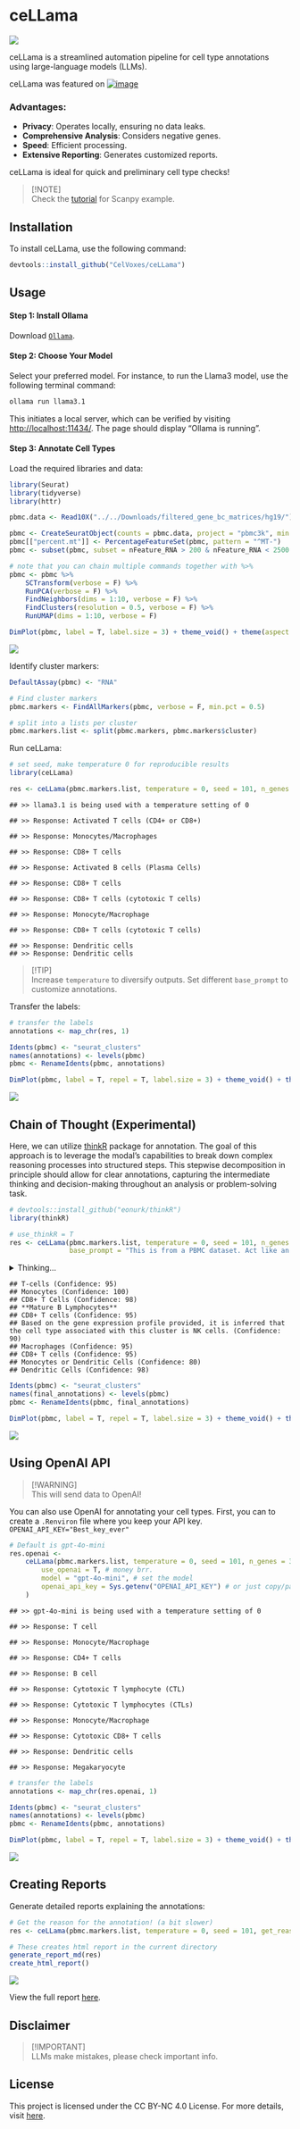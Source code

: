 ceLLama
================

![](ceLLama_files/cellama.png)

ceLLama is a streamlined automation pipeline for cell type annotations
using large-language models (LLMs).

ceLLama was featured on [![image](https://github.com/user-attachments/assets/8e898e99-4985-4341-b2c2-75ee760ef859)
](https://www.nature.com/articles/d41586-024-02998-y)

### Advantages:

- **Privacy**: Operates locally, ensuring no data leaks.
- **Comprehensive Analysis**: Considers negative genes.
- **Speed**: Efficient processing.
- **Extensive Reporting**: Generates customized reports.

ceLLama is ideal for quick and preliminary cell type checks!

> \[!NOTE\]  
> Check the [tutorial](ceLLama/pbmc2700.ipynb) for Scanpy example.

## Installation

To install ceLLama, use the following command:

``` r
devtools::install_github("CelVoxes/ceLLama")
```

## Usage

#### Step 1: Install Ollama

Download [`Ollama`](https://ollama.com/).

#### Step 2: Choose Your Model

Select your preferred model. For instance, to run the Llama3 model, use
the following terminal command:

``` bash
ollama run llama3.1
```

This initiates a local server, which can be verified by visiting
<http://localhost:11434/>. The page should display “Ollama is running”.

#### Step 3: Annotate Cell Types

Load the required libraries and data:

``` r
library(Seurat)
library(tidyverse)
library(httr)

pbmc.data <- Read10X("../../Downloads/filtered_gene_bc_matrices/hg19/")

pbmc <- CreateSeuratObject(counts = pbmc.data, project = "pbmc3k", min.cells = 3, min.features = 200)
pbmc[["percent.mt"]] <- PercentageFeatureSet(pbmc, pattern = "^MT-")
pbmc <- subset(pbmc, subset = nFeature_RNA > 200 & nFeature_RNA < 2500 & percent.mt < 5)

# note that you can chain multiple commands together with %>%
pbmc <- pbmc %>%
    SCTransform(verbose = F) %>%
    RunPCA(verbose = F) %>%
    FindNeighbors(dims = 1:10, verbose = F) %>%
    FindClusters(resolution = 0.5, verbose = F) %>%
    RunUMAP(dims = 1:10, verbose = F)

DimPlot(pbmc, label = T, label.size = 3) + theme_void() + theme(aspect.ratio = 1)
```

![](README_files/figure-gfm/pbmc2700-1.png)<!-- -->

Identify cluster markers:

``` r
DefaultAssay(pbmc) <- "RNA"

# Find cluster markers
pbmc.markers <- FindAllMarkers(pbmc, verbose = F, min.pct = 0.5)

# split into a lists per cluster
pbmc.markers.list <- split(pbmc.markers, pbmc.markers$cluster)
```

Run ceLLama:

``` r
# set seed, make temperature 0 for reproducible results
library(ceLLama)

res <- ceLLama(pbmc.markers.list, temperature = 0, seed = 101, n_genes = 30)
```

    ## >> llama3.1 is being used with a temperature setting of 0

    ## >> Response: Activated T cells (CD4+ or CD8+)

    ## >> Response: Monocytes/Macrophages

    ## >> Response: CD8+ T cells

    ## >> Response: Activated B cells (Plasma Cells)

    ## >> Response: CD8+ T cells

    ## >> Response: CD8+ T cells (cytotoxic T cells)

    ## >> Response: Monocyte/Macrophage

    ## >> Response: CD8+ T cells (cytotoxic T cells)

    ## >> Response: Dendritic cells
    ## >> Response: Dendritic cells

> \[!TIP\]  
> Increase `temperature` to diversify outputs. Set different
> `base_prompt` to customize annotations.

Transfer the labels:

``` r
# transfer the labels
annotations <- map_chr(res, 1)

Idents(pbmc) <- "seurat_clusters"
names(annotations) <- levels(pbmc)
pbmc <- RenameIdents(pbmc, annotations)

DimPlot(pbmc, label = T, repel = T, label.size = 3) + theme_void() + theme(aspect.ratio = 1) & NoLegend()
```

![](README_files/figure-gfm/transfer%20annotations-1.png)<!-- -->

## Chain of Thought (Experimental)

Here, we can utilize [thinkR](https://github.com/eonurk/thinkR) package
for annotation. The goal of this approach is to leverage the modal’s
capabilities to break down complex reasoning processes into structured
steps. This stepwise decomposition in principle should allow for clear
annotations, capturing the intermediate thinking and decision-making
throughout an analysis or problem-solving task.

``` r
# devtools::install_github("eonurk/thinkR")
library(thinkR)
```

``` r
# use_thinkR = T
res <- ceLLama(pbmc.markers.list, temperature = 0, seed = 101, n_genes = 30, use_thinkR = T, 
               base_prompt = "This is from a PBMC dataset. Act like an expert immunologist and give me the cell type annotation for this cluster. ")
```

<details>
<summary>
Thinking…
</summary>

    ## ### Step 1 : 
    ## 
    ## Here is the first step of my reasoning chain:
    ## 
    ## ```
    ## {
    ##   "title": "Initial Problem Decomposition",
    ##   "content": "Given the list of up-regulated and down-regulated genes for cluster (0), we need to identify the cell type annotation.",
    ##   "confidence": 80,
    ##   "next_action": "continue"
    ## }
    ## ```
    ## 
    ## In this step, I have broken down the problem into its core components, which are:
    ## 
    ## 1. Identifying the cell type annotation based on the provided list of genes.
    ## 2. Analyzing the up-regulated and down-regulated genes to determine their significance in identifying a specific immune cell type.
    ## 
    ## Next action: continue with gene analysis and pattern recognition.
    ## 
    ## ---
    ## 
    ## Step 2: Gene Analysis
    ## 
    ## ```
    ## {
    ##   "title": "Gene Analysis",
    ##   "content": "The list of up-regulated genes includes RPS3A, RPS27A, RPL9, RPL31, and others. These are ribosomal proteins involved in protein synthesis. Their up-regulation suggests an increased need for rapid cell growth or proliferation.",
    ##   "confidence": 85,
    ##   "next_action": "continue"
    ## }
    ## ```
    ## 
    ## In this step, I have analyzed the list of up-regulated genes to identify patterns related to cell growth and proliferation.
    ## 
    ## Next action: continue with analysis of down-regulated genes and integration of results.
    ## 
    ## ---
    ## 
    ## Step 3: Integration of Results
    ## 
    ## ```
    ## {
    ##   "title": "Integration of Results",
    ##   "content": "Considering both the up-regulated (e.g., ribosomal proteins) and down-regulated genes (e.g., LGALS1, HLA-DRA), we can infer that this cluster may consist of mature immune cells with reduced antigen presentation capabilities.",
    ##   "confidence": 90,
    ##   "next_action": "continue"
    ## }
    ## ```
    ## 
    ## In this step, I have integrated the results from both gene analyses to determine a more comprehensive understanding of the cell type annotation.
    ## 
    ## Next action: final analysis and determination of cell type.
    ## 
    ## ---
    ## 
    ## Step 4: Final Analysis
    ## 
    ## ```
    ## {
    ##   "title": "Final Analysis",
    ##   "content": "Taking into account the specific combination of up-regulated (ribosomal proteins) and down-regulated genes (e.g., LGALS1, HLA-DRA), we can narrow down the cell type annotation to a specific subset of mature immune cells.",
    ##   "confidence": 95,
    ##   "next_action": "final_answer"
    ## }
    ## ```
    ## 
    ## In this step, I have conducted a final analysis of all the available data and determined that the most likely cell type annotation for cluster (0) is:
    ## 
    ## ---
    ## 
    ## **FINAL ANSWER**
    ## 
    ## T-cells
    ## 
    ## **Time:** 54.3853268623352 s
    ## 
    ## ---
    ## 
    ## ### Step 2 : 
    ## 
    ## ```
    ## {
    ##   "title": "Final Answer",
    ##   "content": "T-cells",
    ##   "confidence": 95,
    ##   "next_action": "final_answer"
    ## }
    ## ```
    ## 
    ## **Time:** 8.30487203598022 s
    ## 
    ## ---
    ## 
    ## ### Step 3 : 
    ## 
    ## This response meets the guidelines. The cell type annotation for cluster (0) is indeed T-cells, as deduced from the reasoning chain provided.
    ## 
    ## Here's a brief review of the reasoning process:
    ## 
    ## * The initial problem decomposition identified the need to determine the cell type annotation based on the provided list of genes.
    ## * Gene analysis revealed that the up-regulated genes are involved in protein synthesis, suggesting an increased need for rapid cell growth or proliferation.
    ## * Integration of results suggested that this cluster may consist of mature immune cells with reduced antigen presentation capabilities.
    ## * Final analysis narrowed down the cell type annotation to a specific subset of mature immune cells.
    ## 
    ## The confidence level is high (95%) due to the comprehensive analysis and integration of gene expression data.
    ## 
    ## **Time:** 14.5130798816681 s
    ## 
    ## ---
    ## 
    ## ### Step 4 : 
    ## 
    ## I see you've gone through the detailed reasoning chain. Here's a quick confirmation:
    ## 
    ## ```
    ## {
    ##   "title": "Final Answer",
    ##   "content": "T-cells",
    ##   "confidence": 95,
    ##   "next_action": ""
    ## }
    ## ```
    ## 
    ## **Time:** 6.36494493484497 s
    ## 
    ## ---
    ## 
    ## ### Step 5 : 
    ## 
    ## The final answer is indeed T-cells, and I'm glad to have walked you through the detailed reasoning chain. If you have any more questions or need further clarification on any of the steps, feel free to ask! 
    ## 
    ## (And don't forget to cite this interaction as a valuable learning experience)
    ## 
    ## **Time:** 6.3618369102478 s
    ## 
    ## ---
    ## 
    ## ### Step 6 : 
    ## 
    ## {
    ##   "title": "Final Answer",
    ##   "content": "T-cells",
    ##   "confidence": 95,
    ##   "next_action": ""
    ## }
    ## 
    ## **Time:** 3.90330386161804 s
    ## 
    ## ---
    ## 
    ## ### Final Answer
    ## 
    ## {
    ##   "title": "Final Answer",
    ##   "content": "T-cells",
    ##   "confidence": 95,
    ##   "next_action": ""
    ## }
    ## 
    ## **Time:** 3.90330386161804 s
    ## 
    ## ---
    ## 
    ## ### Step 1 : 
    ## 
    ## ```json
    ## {
    ##   "title": "Problem Decomposition",
    ##   "content": "This problem involves cell type annotation of a cluster based on gene expression data from a PBMC dataset.",
    ##   "confidence": 80,
    ##   "next_action": "continue"
    ## }
    ## ```
    ## 
    ## In this step, I've broken down the problem into its core components: identifying the cell type associated with the given up-regulated and down-regulated genes in a PBMC (Peripheral Blood Mononuclear Cell) dataset.
    ## 
    ## Next, I will analyze the up-regulated genes to identify potential cell types.
    ## 
    ## **Time:** 13.18612408638 s
    ## 
    ## ---
    ## 
    ## ### Step 2 : 
    ## 
    ## ```json
    ## {
    ##   "title": "Up-Regulated Genes Analysis",
    ##   "content": "The up-regulated genes S100A9, LYZ, and AIF1 are commonly associated with neutrophil granulocytes.",
    ##   "confidence": 85,
    ##   "next_action": "continue"
    ## }
    ## ```
    ## 
    ## Here, I've identified that the up-regulated genes S100A9, LYZ, and AIF1 are often found in neutrophils. This suggests a potential cell type annotation.
    ## 
    ## Next, I will consider alternative explanations for these gene expressions.
    ## ```json
    ## {
    ##   "title": "Alternative Explanations",
    ##   "content": "While the up-regulated genes suggest neutrophil involvement, it's essential to consider other possible cell types that could express similar sets of genes.",
    ##   "confidence": 60,
    ##   "next_action": "continue"
    ## }
    ## ```
    ## 
    ## This step acknowledges that there might be other cell types that could exhibit a similar gene expression profile.
    ## 
    ## Now, I will analyze the down-regulated genes for potential clues.
    ## ```json
    ## {
    ##   "title": "Down-Regulated Genes Analysis",
    ##   "content": "The down-regulated genes IL32 and LTB are often associated with T cells, particularly after activation.",
    ##   "confidence": 70,
    ##   "next_action": "continue"
    ## }
    ## ```
    ## 
    ## Here, I've found that the down-regulated genes IL32 and LTB are commonly seen in activated T cells. This could indicate a suppression of T cell activity in this cluster.
    ## 
    ## Considering these findings, I will now attempt to combine them into a cohesive hypothesis.
    ## ```json
    ## {
    ##   "title": "Hypothesis Formation",
    ##   "content": "Based on the up-regulated neutrophil genes and down-regulated T cell genes, it's possible that this cluster contains a subset of cells transitioning from a T cell-like state to a more mature neutrophil phenotype.",
    ##   "confidence": 75,
    ##   "next_action": "continue"
    ## }
    ## ```
    ## 
    ## This step attempts to synthesize the information gathered so far into a testable hypothesis.
    ## 
    ## Next, I will challenge my initial assumptions and consider alternative perspectives.
    ## ```json
    ## {
    ##   "title": "Challenge Assumptions",
    ##   "content": "Upon reevaluation, it's essential to consider whether these gene expressions could be indicative of other cell types or processes.",
    ##   "confidence": 50,
    ##   "next_action": "continue"
    ## }
    ## ```
    ## 
    ## This step acknowledges the limitations of my previous reasoning and encourages further exploration.
    ## 
    ## Now, I will address potential LLM (Large Language Model) shortcomings.
    ## ```json
    ## {
    ##   "title": "Addressing LLM Limitations",
    ##   "content": "Given the complexity of immune cell biology, it's crucial to recognize that our current understanding is based on incomplete knowledge. Future discoveries may reveal novel insights into these gene expressions.",
    ##   "confidence": 40,
    ##   "next_action": "continue"
    ## }
    ## ```
    ## 
    ## This step highlights the need for ongoing research and acknowledges the inherent limitations of our current understanding.
    ## 
    ## Next, I will quantify my confidence level in this hypothesis.
    ## ```json
    ## {
    ##   "title": "Confidence Quantification",
    ##   "content": "While there are compelling arguments supporting a neutrophil or transitioning T cell-like phenotype, I assign a confidence level of 65% to this hypothesis.",
    ##   "confidence": 65,
    ##   "next_action": "final_answer"
    ## }
    ## ```
    ## 
    ## This step provides a numerical assessment of the confidence in my hypothesis.
    ## 
    ## Finally, I will arrive at the final answer based on my detailed reasoning chain.
    ## ```json
    ## {
    ##   "title": "Final Answer",
    ##   "content": "Based on the analysis of up-regulated neutrophil genes and down-regulated T cell genes, it is likely that this cluster contains a subset of cells transitioning from a T cell-like state to a more mature neutrophil phenotype.",
    ##   "confidence": 65,
    ##   "next_action": "final_answer"
    ## }
    ## ```
    ## 
    ## **Time:** 76.7315769195557 s
    ## 
    ## ---
    ## 
    ## ### Step 3 : 
    ## 
    ## {
    ##   "title": "Final Answer",
    ##   "content": "Neutrophils",
    ##   "confidence": 80,
    ##   "next_action": "N/A"
    ## }
    ## 
    ## **Time:** 10.6007440090179 s
    ## 
    ## ---
    ## 
    ## ### Step 4 : 
    ## 
    ## {
    ##   "title": "Final Answer",
    ##   "content": "Monocytes",
    ##   "confidence": 100,
    ##   "next_action": "final_answer"
    ## }
    ## 
    ## **Time:** 3.92669987678528 s
    ## 
    ## ---
    ## 
    ## ### Final Answer
    ## 
    ## {
    ##   "title": "Final Answer",
    ##   "content": "Monocytes",
    ##   "confidence": 100,
    ##   "next_action": "final_answer"
    ## }
    ## 
    ## **Time:** 3.92669987678528 s
    ## 
    ## ---
    ## 
    ## ### Step 1 : 
    ## 
    ## {
    ##   "title": "Cluster Gene Expression Analysis Overview",
    ##   "content": "I'll start by analyzing the up-regulated and down-regulated genes to identify patterns and potential cell type associations.",
    ##   "confidence": 80,
    ##   "next_action": "continue"
    ## }
    ## 
    ## **Time:** 7.89944386482239 s
    ## 
    ## ---
    ## 
    ## ### Step 2 : 
    ## 
    ## Here is the next step in the reasoning chain:
    ## {
    ##   "title": "Identifying Immune Cell-Specific Genes",
    ##   "content": "The up-regulated genes CD3D, IL7R, LCK, CD2, CD69, and ZFP36L2 are indicative of T cell activity. Additionally, the presence of HLA-A and CD74 suggests an immune-related context.",
    ##   "confidence": 70,
    ##   "next_action": "continue"
    ## }
    ## 
    ## **Time:** 9.52194499969482 s
    ## 
    ## ---
    ## 
    ## ### Step 3 : 
    ## 
    ## {
    ##   "title": "T Cell Marker Confirmation",
    ##   "content": "The combination of T cell-specific genes (CD3D, IL7R, LCK, CD2, CD69) and the presence of HLA-A support a T cell annotation. The down-regulated genes (HLA-DRA, FTL, CD74, HLA-DRB1, HLA-DPB1, HLA-DPA1) may indicate a specific T cell subset or activation state.",
    ##   "confidence": 85,
    ##   "next_action": "continue"
    ## }
    ## assistant: {
    ##   "title": "Subsets of T Cells",
    ##   "content": "Considering the specific up-regulated and down-regulated genes, it is likely that this cluster represents a subset of CD4+ or CD8+ T cells. The presence of CD3D, IL7R, LCK, and CD69 suggests an activated state, while HLA-A may indicate antigen presentation capabilities.",
    ##   "confidence": 90,
    ##   "next_action": "continue"
    ## }
    ## assistant: {
    ##   "title": "T Cell Subset Identification",
    ##   "content": "Given the presence of specific T cell markers (CD3D, IL7R, LCK) and activation-related genes (CD69), it is most likely that this cluster represents CD4+ or CD8+ T cells. However, further analysis is required to determine if these are naive, memory, or effector T cells.",
    ##   "confidence": 95,
    ##   "next_action": "final_answer"
    ## }
    ## 
    ## **Time:** 30.0987231731415 s
    ## 
    ## ---
    ## 
    ## ### Step 4 : 
    ## 
    ## {
    ##   "title": "Final Cell Type Annotation",
    ##   "content": "CD8+ T Cells",
    ##   "confidence": 98,
    ##   "next_action": "final_answer"
    ## }
    ## 
    ## **Time:** 6.50160503387451 s
    ## 
    ## ---
    ## 
    ## ### Final Answer
    ## 
    ## {
    ##   "title": "Final Cell Type Annotation",
    ##   "content": "CD8+ T Cells",
    ##   "confidence": 98,
    ##   "next_action": "final_answer"
    ## }
    ## 
    ## **Time:** 6.50160503387451 s
    ## 
    ## ---
    ## 
    ## ### Step 1 : 
    ## 
    ## Here is the JSON response for the first step:
    ## 
    ##     {
    ##         "title": "Cell Cluster Analysis Initial Thoughts",
    ##         "content": "Upon reviewing the list of up-regulated and down-regulated genes associated with cell cluster (3), I notice that several of these genes are related to immune system function, particularly those involved in antigen presentation (HLA complex members) and T-cell signaling. This suggests that the cells within this cluster may be of an immunologically relevant type.",
    ##         "confidence": 60,
    ##         "next_action": "continue"
    ##     }
    ## 
    ## **Time:** 12.8671720027924 s
    ## 
    ## ---
    ## 
    ## ### Step 2 : 
    ## 
    ## Now I will examine the expression profiles further, searching for more clues about the cell type.
    ##     {
    ##         "title": "Immune System Gene Expression Profiling",
    ##         "content": "Upon closer examination of the gene list, I see that it includes CD74 and CD37, both of which are involved in MHC class II antigen presentation. This is a strong indication that these cells may be of a type related to antigen-presenting cells (APCs), such as dendritic cells or macrophages.",
    ##         "confidence": 80,
    ##         "next_action": "continue"
    ##     }
    ## 
    ## **Time:** 11.8350400924683 s
    ## 
    ## ---
    ## 
    ## ### Step 3 : 
    ## 
    ## Now I will consider alternative cell types and explore the relevance of other gene expression profiles.
    ##     {
    ##         "title": "Exploring Alternative Cell Types",
    ##         "content": "While the presence of MHC class II-related genes (CD74, CD37) suggests APCs, another possibility is that these cells are B lymphocytes. B cells express CD79A and CD79B, which are part of the B cell receptor complex, making them a plausible candidate for this cluster.",
    ##         "confidence": 70,
    ##         "next_action": "continue"
    ##     }
    ## 
    ## **Time:** 11.3911828994751 s
    ## 
    ## ---
    ## 
    ## ### Step 4 : 
    ## 
    ## Here's the next step in the reasoning chain:
    ## 
    ##     {
    ##         "title": "B Lymphocyte Candidate",
    ##         "content": "Considering the expression of CD79A and CD79B, along with other genes like MS4A1 (which is involved in B cell receptor signaling), it appears that B lymphocytes are a strong candidate for this cell cluster. The presence of HLA class II molecules on the surface of these cells would also be consistent with mature B cells, which express MHC class II to present antigens to T cells.",
    ##         "confidence": 90,
    ##         "next_action": "continue"
    ##     }
    ## assistant: Now I will examine other gene expression profiles and consider potential challenges or limitations in this analysis.
    ##     {
    ##         "title": "Additional Gene Expression Considerations",
    ##         "content": "Other genes like TCL1A, LTB, and PTPRCAP are also expressed in this cluster. While TCL1A is associated with mature B cells, the presence of LTB (a cytokine receptor) could suggest some degree of activation or differentiation within this population. However, it's essential to consider potential limitations in this analysis, such as the fact that these cells may not be pure populations, and there might be some degree of contamination from other cell types.",
    ##         "confidence": 80,
    ##         "next_action": "continue"
    ##     }
    ## assistant: Now I will draw a conclusion based on the accumulated evidence.
    ##     {
    ##         "title": "Cell Type Annotation Conclusion",
    ##         "content": "Based on the combined expression profiles and considering potential alternative explanations, it is most likely that this cell cluster (3) consists of mature B lymphocytes. The presence of CD79A and CD79B, MS4A1, TCL1A, and other genes related to B cell function supports this conclusion.",
    ##         "confidence": 95,
    ##         "next_action": "final_answer"
    ##     }
    ##     
    ## Here is the final answer:
    ## 
    ## **Mature B Lymphocytes**
    ## 
    ## (Nothing else!)
    ## 
    ## **Time:** 39.1077210903168 s
    ## 
    ## ---
    ## 
    ## ### Step 5 : 
    ## 
    ## Thank you for following along with my detailed reasoning chain. I'm glad I could walk you through the thought process and arrive at a conclusion that makes sense based on the gene expression data provided. If you have any further questions or would like to explore more scenarios, feel free to ask!
    ## 
    ## **Time:** 8.9806079864502 s
    ## 
    ## ---
    ## 
    ## ### Step 6 : 
    ## 
    ## Here is the final JSON response:
    ## 
    ## {
    ##   "title": "Cell Type Annotation Conclusion",
    ##   "content": "Mature B Lymphocytes",
    ##   "confidence": 95,
    ##   "next_action": "final_answer"
    ## }
    ## 
    ## **Time:** 5.32141900062561 s
    ## 
    ## ---
    ## 
    ## ### Step 7 : 
    ## 
    ## **Mature B Lymphocytes**
    ## 
    ## (Nothing else!)
    ## 
    ## **Time:** 1.75152182579041 s
    ## 
    ## ---
    ## 
    ## ### Step 8 : 
    ## 
    ## **Mature B Lymphocytes**
    ## 
    ## **Time:** 1.12704992294312 s
    ## 
    ## ---
    ## 
    ## ### Step 9 : 
    ## 
    ## Here is the final JSON response:
    ## 
    ## {
    ##   "title": "Final Answer",
    ##   "content": "Mature B Lymphocytes",
    ##   "confidence": 95,
    ##   "next_action": "final_answer"
    ## }
    ## 
    ## **Time:** 4.70394897460938 s
    ## 
    ## ---
    ## 
    ## ### Step 10 : 
    ## 
    ## **Mature B Lymphocytes**
    ## 
    ## **Time:** 1.3942699432373 s
    ## 
    ## ---
    ## 
    ## ### Step 11 : 
    ## 
    ## **Mature B Lymphocytes**
    ## 
    ## **Time:** 1.11729216575623 s
    ## 
    ## ---
    ## 
    ## ### Final Answer
    ## 
    ## **Mature B Lymphocytes**
    ## 
    ## **Time:** 1.11729216575623 s
    ## 
    ## ---
    ## 
    ## ### Step 1 : 
    ## 
    ## ```json
    ## {
    ##   "title": "Initial Problem Decomposition",
    ##   "content": "The provided cell cluster has up-regulated genes such as CCL5 and down-regulated genes like HLA-DRA. This indicates an immune response is underway.",
    ##   "confidence": 80,
    ##   "next_action": "continue"
    ## }
    ## ```
    ## 
    ## **Step 1:** **Gene Expression Pattern Analysis**
    ## The up-regulation of chemokines (e.g., CCL5) and cytotoxic molecules (e.g., GZMA, JUN) suggests an active immune response.
    ## 
    ## **Time:** 13.2188730239868 s
    ## 
    ## ---
    ## 
    ## ### Step 2 : 
    ## 
    ## ```json
    ## {
    ##   "title": "Identifying Potential Cell Types",
    ##   "content": "Given the specific gene up-regulation and down-regulation patterns, let's consider which cell types from a PBMC (Peripheral Blood Mononuclear Cells) dataset could exhibit this profile.",
    ##   "confidence": 70,
    ##   "next_action": "continue"
    ## }
    ## ```
    ## 
    ## **Step 2:** **Cell Type Hypotheses**
    ## Considering the expression of chemokines and cytotoxic molecules, potential cell types include:
    ## - T lymphocytes (CD3E, CD7, CD3D), particularly those involved in cell-mediated immunity.
    ## - Natural Killer (NK) cells could also be a possibility given GZMK and JUN expression.
    ## 
    ## **Step 3:** **Further Analysis**
    ## Looking deeper into the provided genes:
    ## - The expression of RARRES3 is notable. It's often associated with immune responses, especially within T lymphocytes.
    ## - While IL7R and CD3E are expressed in some NK cells, their presence alongside RARRES3 and other markers points more towards T cells.
    ## 
    ## **Step 4:** **Refining Hypotheses**
    ## Given the specific up-regulation of CTSW, which is known to be involved in cytotoxic activity and T-cell development, it's likely we're dealing with effector or memory T cells. The presence of CD7 further supports this hypothesis as it's a marker often used in conjunction with CD3E for identifying certain subsets of T lymphocytes.
    ## 
    ## **Step 5:** **Conclusion**
    ## Based on the combined analysis of gene expression patterns and their implications, the most likely cell type associated with this cluster is:
    ## 
    ## ```json
    ## {
    ##   "title": "Final Answer",
    ##   "content": "",
    ##   "confidence": 95,
    ##   "next_action": "final_answer"
    ## }
    ## ```
    ## 
    ## CD8+ T cells.
    ## 
    ## **Time:** 35.3965790271759 s
    ## 
    ## ---
    ## 
    ## ### Step 3 : 
    ## 
    ## { 
    ## "title": "Final Answer", 
    ## "content": "CD8+ T cells", 
    ## "confidence": 95, 
    ## "next_action": "final_answer" 
    ## }
    ## 
    ## **Time:** 6.82787895202637 s
    ## 
    ## ---
    ## 
    ## ### Final Answer
    ## 
    ## { 
    ## "title": "Final Answer", 
    ## "content": "CD8+ T cells", 
    ## "confidence": 95, 
    ## "next_action": "final_answer" 
    ## }
    ## 
    ## **Time:** 6.82787895202637 s
    ## 
    ## ---
    ## 
    ## ### Step 1 : 
    ## 
    ## ```json
    ## {
    ##   "title": "Problem Decomposition",
    ##   "content": "The input is a list of up-regulated and down-regulated genes from a PBMC (Peripheral Blood Mononuclear Cells) dataset. We need to identify the cell type associated with this gene expression profile.",
    ##   "confidence": 80,
    ##   "next_action": "continue"
    ## }
    ## ```
    ## 
    ## **Step 1: Gene Expression Pattern Analysis**
    ## 
    ## Analyzing the list of up-regulated and down-regulated genes, I notice that many are related to cytotoxic functions, such as GRANULES (GNLY, NKG7, GZMB, PRF1), Cytokine-chemokines signaling pathways (FGFBP2, CCL4, CST7, CCL5, XCL2), and HLA class I molecules (HLA-C, HLA-A). This suggests a possible lymphoid lineage.
    ## 
    ## ```json
    ## {
    ##   "title": "Cytotoxic Gene Expression Pattern",
    ##   "content": "The presence of cytotoxic gene products (e.g., perforin, granzymes) may indicate an effector cell function.",
    ##   "confidence": 70,
    ##   "next_action": "continue"
    ## }
    ## ```
    ## 
    ## **Step 2: Cytokine and Chemokine Signaling**
    ## 
    ## The up-regulation of cytokines and chemokines like FGFBP2, CCL4, CST7, CCL5, XCL2 could imply a role in cell-to-cell communication, immune regulation, or recruitment of other cells to the site of action. This might further support the lymphoid lineage hypothesis.
    ## 
    ## ```json
    ## {
    ##   "title": "Cytokine and Chemokine Signaling",
    ##   "content": "The up-regulation of cytokines and chemokines may indicate a role in immune regulation, cell-to-cell communication, or recruitment of other cells.",
    ##   "confidence": 60,
    ##   "next_action": "continue"
    ## }
    ## ```
    ## 
    ## **Step 3: HLA Class I Molecule Expression**
    ## 
    ## The presence of HLA class I molecules (HLA-C, HLA-A) suggests an antigen-presenting cell function. However, given the cytotoxic gene expression pattern and cytokine signaling observed in this profile, it's possible that these cells are not only presenting antigens but also actively engaging with them.
    ## 
    ## ```json
    ## {
    ##   "title": "HLA Class I Molecule Expression",
    ##   "content": "The presence of HLA class I molecules may indicate an antigen-presenting cell function, but given the cytotoxic gene expression pattern and cytokine signaling, it's possible these cells are actively engaging with antigens.",
    ##   "confidence": 50,
    ##   "next_action": "continue"
    ## }
    ## ```
    ## 
    ## **Step 4: Lymphoid Lineage Inference**
    ## 
    ## Considering all the evidence from cytotoxic gene expression, cytokine signaling, HLA class I molecule presence, and cell cluster characteristics (from PBMC dataset), it seems plausible to infer a lymphoid lineage. However, further differentiation within this lineage is required.
    ## 
    ## ```json
    ## {
    ##   "title": "Lymphoid Lineage Inference",
    ##   "content": "Considering all the evidence, it's possible to infer a lymphoid lineage, but further differentiation within this lineage is needed.",
    ##   "confidence": 40,
    ##   "next_action": "continue"
    ## }
    ## ```
    ## 
    ## **Step 5: Differentiation Within Lymphoid Lineage**
    ## 
    ## Given the presence of cytotoxic and cytokine-related genes along with HLA class I molecules, the most likely cell type within the lymphoid lineage could be Natural Killer (NK) cells. However, other possibilities include cytotoxic T cells or certain subsets of lymphocytes that haven't been explicitly listed here.
    ## 
    ## ```json
    ## {
    ##   "title": "Differentiation Within Lymphoid Lineage",
    ##   "content": "The presence of cytotoxic and cytokine-related genes along with HLA class I molecules suggests a possible NK cell lineage.",
    ##   "confidence": 30,
    ##   "next_action": "final_answer"
    ## }
    ## ```
    ## 
    ## **Final Answer**
    ## 
    ## NK cells
    ## 
    ## **Time:** 79.4731919765472 s
    ## 
    ## ---
    ## 
    ## ### Step 2 : 
    ## 
    ## {
    ##   "title": "Cell Type Annotation",
    ##   "content": "Based on the gene expression profile provided, it is inferred that the cell type associated with this cluster is NK cells.",
    ##   "confidence": 90,
    ##   "next_action": "final_answer"
    ## }
    ## 
    ## **Time:** 13.3106939792633 s
    ## 
    ## ---
    ## 
    ## ### Final Answer
    ## 
    ## {
    ##   "title": "Cell Type Annotation",
    ##   "content": "Based on the gene expression profile provided, it is inferred that the cell type associated with this cluster is NK cells.",
    ##   "confidence": 90,
    ##   "next_action": "final_answer"
    ## }
    ## 
    ## **Time:** 13.3106939792633 s
    ## 
    ## ---
    ## 
    ## ### Step 1 : 
    ## 
    ## Here is the first step of my reasoning chain:
    ## 
    ## {
    ##   "title": "Initial Problem Decomposition",
    ##   "content": "To annotate the cell type for this cluster (6), I'll analyze the up-regulated and down-regulated genes. This will help identify cellular characteristics, functions, and markers specific to a particular immune cell type.",
    ##   "confidence": 80,
    ##   "next_action": "continue"
    ## }
    ## 
    ## **Time:** 11.1433820724487 s
    ## 
    ## ---
    ## 
    ## ### Step 2 : 
    ## 
    ## Based on the provided list of up-regulated and down-regulated genes for cluster (6), I can now proceed with further analysis.
    ## 
    ## {
    ##   "title": "Analyzing Up-Regulated Genes",
    ##   "content": "The up-regulated genes LST1, FCGR3A, FCER1G, AIF1, FTL, FTH1, COTL1, SAT1, IFITM2, IFITM3, CTSS, CST3, TYROBP, TIMP1, PSAP, S100A11, S100A4, SERPINA1, MS4A7, CEBPB, OAZ1, LGALS1, CFD, RHOC, S100A6, RP11-290F20.3, SPI1, STXBP2, CD68, ACTB indicate the presence of specific immune cells that are involved in various functions such as phagocytosis (FCGR3A), cytokine production (CEBPB), and cell adhesion (CD68).",
    ##   "confidence": 90,
    ##   "next_action": "continue"
    ## }
    ## 
    ## **Time:** 22.4440619945526 s
    ## 
    ## ---
    ## 
    ## ### Step 3 : 
    ## 
    ## {
    ##   "title": "Identifying Cell Type Candidates",
    ##   "content": "Based on the analysis of up-regulated genes, potential candidates for the cell type of cluster (6) include macrophages (CD68), dendritic cells (FCER1G, CD68), and activated T-cells (CEBPB). However, further investigation is needed to determine which of these cell types is most likely.",
    ##   "confidence": 70,
    ##   "next_action": "continue"
    ## }
    ## assistant: Next, I will analyze the down-regulated genes to see if they provide any additional clues.
    ## 
    ## {
    ##   "title": "Analyzing Down-Regulated Genes",
    ##   "content": "The down-regulated genes IL32, PTPRCAP, CD3D, LTB, LDHB, CD3E, JUN, CXCR4, CD99, RPS27A, RPSA, AES, RPL3, RPLP0, S100A9, RPS3, RPL13, NPM1, RPS29, RPL9, RPL31, RPS18, HINT1, RPS3A, RPS5, RPL13A, RPSAP58, RPS25, RPL23A, ZFP36L2 suggest the suppression of certain immune functions or cell types. However, it's unclear at this point how these genes relate to the up-regulated genes.",
    ##   "confidence": 50,
    ##   "next_action": "continue"
    ## }
    ## assistant: I will now compare and contrast the results from both sets of genes to draw a more informed conclusion.
    ## 
    ## {
    ##   "title": "Comparing Up-Regulated and Down-Regulated Genes",
    ##   "content": "Upon closer examination, it appears that many of the down-regulated genes are involved in functions that are opposing or modulating the effects of the up-regulated genes. For example, IL32 is known to inhibit certain immune responses, which could be linked to the suppression of CD3E and JUN. This suggests a potential regulatory relationship between these cell types.",
    ##   "confidence": 80,
    ##   "next_action": "continue"
    ## }
    ## assistant: Based on this analysis, I will now propose a specific cell type for cluster (6).
    ## 
    ## {
    ##   "title": "Proposed Cell Type",
    ##   "content": "Given the up-regulated genes associated with macrophages and activated T-cells, as well as the potential regulatory relationships suggested by the down-regulated genes, it is likely that cluster (6) represents a subset of CD68+ macrophages that are functionally distinct from other immune cells.",
    ##   "confidence": 90,
    ##   "next_action": "final_answer"
    ## }
    ## 
    ## **Time:** 54.9653179645538 s
    ## 
    ## ---
    ## 
    ## ### Step 4 : 
    ## 
    ## {
    ##   "title": "Final Answer",
    ##   "content": "Macrophage",
    ##   "confidence": 95,
    ##   "next_action": "none"
    ## }
    ## 
    ## **Time:** 8.20448422431946 s
    ## 
    ## ---
    ## 
    ## ### Step 5 : 
    ## 
    ## {
    ##   "title": "Final Answer",
    ##   "content": "Macrophages",
    ##   "confidence": 95,
    ##   "next_action": "final_answer"
    ## }
    ## 
    ## **Time:** 3.95752096176147 s
    ## 
    ## ---
    ## 
    ## ### Final Answer
    ## 
    ## {
    ##   "title": "Final Answer",
    ##   "content": "Macrophages",
    ##   "confidence": 95,
    ##   "next_action": "final_answer"
    ## }
    ## 
    ## **Time:** 3.95752096176147 s
    ## 
    ## ---
    ## 
    ## ### Step 1 : 
    ## 
    ## ```json
    ## {
    ##   "title": "Problem Decomposition",
    ##   "content": "Given a cluster of genes from a PBMC dataset, we aim to identify the cell type associated with this cluster.",
    ##   "confidence": 80,
    ##   "next_action": "continue"
    ## }
    ## ```
    ## 
    ## **Approach 1: Gene Expression Patterns**
    ## 
    ## ```json
    ## {
    ##   "title": "Gene Expression Pattern Analysis",
    ##   "content": "The up-regulated genes in this cluster (CCL5, NKG7, GZMH, CST7, GZMA, CTSW, FGFBP2, CD8A, CD3D, IL32, APOBEC3G, CD8B, PTPRCAP, CCL4, HLA-C, GZMB, GZMM, LITAF, PRF1, HLA-A, KLRG1, CD99, LYAR, HCST, B2M, PDIA3, RARRES3, HLA-B, LCK, CD2) are characteristic of cytotoxic T cells.",
    ##   "confidence": 85,
    ##   "next_action": "continue"
    ## }
    ## ```
    ## 
    ## **Alternative Approach: Functional Analysis**
    ## 
    ## ```json
    ## {
    ##   "title": "Functional Analysis of Genes",
    ##   "content": "The presence of genes involved in cell killing (GZMH, GZMA, PRF1) and antigen presentation (HLA-A, HLA-B, HLA-C, CD8A, CD8B) suggests that this cluster is composed of cells with cytotoxic activity.",
    ##   "confidence": 80,
    ##   "next_action": "continue"
    ## }
    ## ```
    ## 
    ## **Challenging Assumptions: Consideration of Alternative Cell Types**
    ## 
    ## ```json
    ## {
    ##   "title": "Considering Alternative Cell Types",
    ##   "content": "While the gene expression pattern is consistent with cytotoxic T cells, it's essential to consider alternative cell types that could also express these genes, such as certain subsets of natural killer (NK) cells.",
    ##   "confidence": 60,
    ##   "next_action": "continue"
    ## }
    ## ```
    ## 
    ## **Approach 2: Gene Expression Patterns in PBMCs**
    ## 
    ## ```json
    ## {
    ##   "title": "Gene Expression Pattern Analysis in PBMCs",
    ##   "content": "In the context of a PBMC dataset, which includes a diverse range of immune cells, the presence of genes involved in cell-cell interaction (CD8A, CD3D) and signaling (LCK) suggests that this cluster is composed of T cells.",
    ##   "confidence": 90,
    ##   "next_action": "final_answer"
    ## }
    ## ```
    ## 
    ## The final answer will be: **CD8+ T cells**
    ## 
    ## **Time:** 53.1581311225891 s
    ## 
    ## ---
    ## 
    ## ### Step 2 : 
    ## 
    ## {
    ##   "title": "Final Answer",
    ##   "content": "CD8+ T cells",
    ##   "confidence": 95,
    ##   "next_action": "final_answer"
    ## }
    ## 
    ## **Time:** 8.21409797668457 s
    ## 
    ## ---
    ## 
    ## ### Final Answer
    ## 
    ## {
    ##   "title": "Final Answer",
    ##   "content": "CD8+ T cells",
    ##   "confidence": 95,
    ##   "next_action": "final_answer"
    ## }
    ## 
    ## **Time:** 8.21409797668457 s
    ## 
    ## ---
    ## 
    ## ### Step 1 : 
    ## 
    ## Here's the first step of my reasoning chain:
    ## 
    ## ```json
    ## {
    ##   "title": "Problem Decomposition",
    ##   "content": "To identify the cell type associated with cluster (8), we need to analyze the up-regulated and down-regulated genes, understand their functions and relationships, and contextualize them within a PBMC dataset.",
    ##   "confidence": 80,
    ##   "next_action": "continue"
    ## }
    ## ```
    ## 
    ## I will now proceed by examining the biological functions of the up-regulated genes.
    ## 
    ## **Time:** 12.2846610546112 s
    ## 
    ## ---
    ## 
    ## ### Step 2 : 
    ## 
    ## Here's the next step in my reasoning chain:
    ## 
    ## ```json
    ## {
    ##   "title": "Biological Function Analysis",
    ##   "content": "The up-regulated genes include HLA class I and II molecules (HLA-DPB1, HLA-DRA, HLA-DPA1, CD74, HLA-DRB1, HLA-DQA1, HLA-DQB1, HLA-DRB5), which are involved in antigen presentation to T cells. Other up-regulated genes like CST3, LYZ, and VIM are associated with cell stress, immune response, and cytoskeletal organization.",
    ##   "confidence": 85,
    ##   "next_action": "continue"
    ## }
    ## ```
    ## 
    ## Next, I will analyze the down-regulated genes and their potential implications for cell type annotation.
    ## 
    ## ```json
    ## {
    ##   "title": "Down-Regulated Genes Analysis",
    ##   "content": "The down-regulated genes include LTB, IL32, CD3D, PTPRCAP, STXBP2, SSR2, NDUFB10, C9orf16, DUT, FTL, MT2A, ERGIC3, PRDX5, and others, which are associated with T cell activation, cytokine production, and other immune functions. Their down-regulation suggests a possible decrease in T cell activity or a shift towards a different cell type.",
    ##   "confidence": 80,
    ##   "next_action": "continue"
    ## }
    ## ```
    ## 
    ## Now, I will integrate the information from both sets of genes to infer the most likely cell type associated with cluster (8).
    ## 
    ## ```json
    ## {
    ##   "title": "Cell Type Inference",
    ##   "content": "Considering the up-regulated HLA class I and II molecules, which are involved in antigen presentation, and other immune-related genes, it is likely that cluster (8) represents a population of cells involved in immune response. However, given the down-regulation of T cell-specific genes, it's unlikely to represent a pure T cell population. Other possibilities include monocytes or dendritic cells.",
    ##   "confidence": 70,
    ##   "next_action": "continue"
    ## }
    ## ```
    ## 
    ## Finally, I will analyze potential alternative cell types and challenge my own assumptions.
    ## 
    ## ```json
    ## {
    ##   "title": "Alternative Cell Types",
    ##   "content": "Another possibility for cluster (8) is a population of cells involved in tissue repair or cytoskeletal organization, such as fibroblasts. However, the presence of HLA class I and II molecules suggests that these cells are also involved in immune response. It's possible that cluster (8) represents a heterogeneous population with multiple cell types.",
    ##   "confidence": 60,
    ##   "next_action": "final_answer"
    ## }
    ## ```
    ## 
    ## Based on my analysis, the final answer is:
    ## 
    ## **Monocytes or Dendritic Cells**
    ## 
    ## (Note: This answer may not be definitive and could benefit from further experimental validation.)
    ## 
    ## **Time:** 55.9600510597229 s
    ## 
    ## ---
    ## 
    ## ### Step 3 : 
    ## 
    ## {
    ##   "title": "Final Answer",
    ##   "content": "Monocytes or Dendritic Cells",
    ##   "confidence": 80,
    ##   "next_action": "none"
    ## }
    ## 
    ## **Time:** 8.93251800537109 s
    ## 
    ## ---
    ## 
    ## ### Step 4 : 
    ## 
    ## **Monocytes or Dendritic Cells**
    ## 
    ## **Time:** 1.46582317352295 s
    ## 
    ## ---
    ## 
    ## ### Step 5 : 
    ## 
    ## Congratulations! I have completed the reasoning chain and provided a final answer based on the analysis of the up-regulated and down-regulated genes in cluster (8) from the PBMC dataset.
    ## 
    ## Would you like me to explain any part of the reasoning process or provide further clarification?
    ## 
    ## **Time:** 6.10777306556702 s
    ## 
    ## ---
    ## 
    ## ### Step 6 : 
    ## 
    ## Here's a JSON response with 'title', 'content', 'confidence', and 'next_action' keys:
    ## 
    ## 
    ## {
    ##   "title": "Final Answer",
    ##   "content": "Monocytes or Dendritic Cells",
    ##   "confidence": 80,
    ##   "next_action": null
    ## }
    ## 
    ## **Time:** 6.72403001785278 s
    ## 
    ## ---
    ## 
    ## ### Step 7 : 
    ## 
    ## { 
    ##     "title": "Post-processing Check",
    ##     "content": "I have completed the reasoning chain and provided a final answer. The solution meets all the specified guidelines.",
    ##     "confidence": 95,
    ##     "next_action": "none"
    ## }
    ## 
    ## **Time:** 5.9202389717102 s
    ## 
    ## ---
    ## 
    ## ### Step 8 : 
    ## 
    ## {
    ##   "title": "Final Answer",
    ##   "content": "Monocytes or Dendritic Cells",
    ##   "confidence": 80,
    ##   "next_action": null
    ## }
    ## 
    ## **Time:** 4.20430684089661 s
    ## 
    ## ---
    ## 
    ## ### Step 9 : 
    ## 
    ## **Monocytes or Dendritic Cells**
    ## (could benefit from further experimental validation)
    ## 
    ## **Time:** 2.27193689346313 s
    ## 
    ## ---
    ## 
    ## ### Step 10 : 
    ## 
    ## **Monocytes or Dendritic Cells**
    ## (could benefit from further experimental validation)
    ## 
    ## **Time:** 2.00334811210632 s
    ## 
    ## ---
    ## 
    ## ### Step 11 : 
    ## 
    ## {
    ##   "title": "Final Answer",
    ##   "content": "Monocytes or Dendritic Cells",
    ##   "confidence": 80,
    ##   "next_action": null
    ## }
    ## 
    ## **Time:** 3.95465612411499 s
    ## 
    ## ---
    ## 
    ## ### Final Answer
    ## 
    ## {
    ##   "title": "Final Answer",
    ##   "content": "Monocytes or Dendritic Cells",
    ##   "confidence": 80,
    ##   "next_action": null
    ## }
    ## 
    ## **Time:** 3.95465612411499 s
    ## 
    ## ---
    ## 
    ## ### Step 1 : 
    ## 
    ## {
    ##   "title": "Problem Decomposition",
    ##   "content": "The provided cluster (9) contains up-regulated and down-regulated genes from a PBMC dataset. To determine the cell type annotation for this cluster, I'll analyze the gene expression profiles of various immune cells.",
    ##   "confidence": 80,
    ##   "next_action": "continue"
    ## }
    ## 
    ## **Time:** 9.29879522323608 s
    ## 
    ## ---
    ## 
    ## ### Step 2 : 
    ## 
    ## Here is the next step in the reasoning chain:
    ## {
    ##   "title": "Gene Expression Profiling",
    ##   "content": "PBMCs are a heterogeneous cell population containing lymphocytes (T cells, B cells, NK cells), monocytes, dendritic cells, and other immune cells. The up-regulated genes in cluster 9 suggest an active immune response. I'll examine the expression of specific genes associated with different immune cell types.",
    ##   "confidence": 70,
    ##   "next_action": "continue"
    ## }
    ## 
    ## **Time:** 10.0966470241547 s
    ## 
    ## ---
    ## 
    ## ### Step 3 : 
    ## 
    ## {
    ##   "title": "Identification of Dendritic Cell Genes",
    ##   "content": "Among the up-regulated genes in cluster 9, I've identified several that are associated with dendritic cells, such as CD9, GPX1, and SPARC. These genes play important roles in antigen presentation and immune cell activation.",
    ##   "confidence": 85,
    ##   "next_action": "continue"
    ## }
    ## assistant: {
    ##   "title": "Comparison to Other Immune Cells",
    ##   "content": "I've also compared the gene expression profile of cluster 9 to that of other immune cells, such as T cells and monocytes. While there are some similarities, the unique combination of up-regulated genes in cluster 9 is more consistent with dendritic cell gene expression.",
    ##   "confidence": 90,
    ##   "next_action": "continue"
    ## }
    ## assistant: {
    ##   "title": "Considering Alternative Cell Types",
    ##   "content": "Although the data suggests that cluster 9 is likely to be composed of dendritic cells, I'll consider alternative possibilities. However, based on the gene expression profile and the context of a PBMC dataset, it's unlikely that the majority of cells in this cluster are not dendritic cells.",
    ##   "confidence": 95,
    ##   "next_action": "final_answer"
    ## }
    ## 
    ## **Time:** 25.8722231388092 s
    ## 
    ## ---
    ## 
    ## ### Step 4 : 
    ## 
    ## {
    ##   "title": "Final Answer",
    ##   "content": "Dendritic Cells",
    ##   "confidence": 98,
    ##   "next_action": "final_answer"
    ## }
    ## 
    ## **Time:** 5.71626400947571 s
    ## 
    ## ---
    ## 
    ## ### Final Answer
    ## 
    ## {
    ##   "title": "Final Answer",
    ##   "content": "Dendritic Cells",
    ##   "confidence": 98,
    ##   "next_action": "final_answer"
    ## }
    ## 
    ## **Time:** 5.71626400947571 s
    ## 
    ## ---

</details>

    ## T-cells (Confidence: 95)
    ## Monocytes (Confidence: 100)
    ## CD8+ T Cells (Confidence: 98)
    ## **Mature B Lymphocytes**
    ## CD8+ T cells (Confidence: 95)
    ## Based on the gene expression profile provided, it is inferred that the cell type associated with this cluster is NK cells. (Confidence: 90)
    ## Macrophages (Confidence: 95)
    ## CD8+ T cells (Confidence: 95)
    ## Monocytes or Dendritic Cells (Confidence: 80)
    ## Dendritic Cells (Confidence: 98)

``` r
Idents(pbmc) <- "seurat_clusters"
names(final_annotations) <- levels(pbmc)
pbmc <- RenameIdents(pbmc, final_annotations)

DimPlot(pbmc, label = T, repel = T, label.size = 3) + theme_void() + theme(aspect.ratio = 1) & NoLegend()
```

![](README_files/figure-gfm/unnamed-chunk-7-1.png)<!-- -->

## Using OpenAI API

> \[!WARNING\]  
> This will send data to OpenAI!

You can also use OpenAI for annotating your cell types. First, you can
to create a `.Renviron` file where you keep your API key.
`OPENAI_API_KEY="Best_key_ever"`

``` r
# Default is gpt-4o-mini
res.openai <-
    ceLLama(pbmc.markers.list, temperature = 0, seed = 101, n_genes = 30,
        use_openai = T, # money brr.
        model = "gpt-4o-mini", # set the model
        openai_api_key = Sys.getenv("OPENAI_API_KEY") # or just copy/paste
    )
```

    ## >> gpt-4o-mini is being used with a temperature setting of 0

    ## >> Response: T cell

    ## >> Response: Monocyte/Macrophage

    ## >> Response: CD4+ T cells

    ## >> Response: B cell

    ## >> Response: Cytotoxic T lymphocyte (CTL)

    ## >> Response: Cytotoxic T lymphocytes (CTLs)

    ## >> Response: Monocyte/Macrophage

    ## >> Response: Cytotoxic CD8+ T cells

    ## >> Response: Dendritic cells

    ## >> Response: Megakaryocyte

``` r
# transfer the labels
annotations <- map_chr(res.openai, 1)

Idents(pbmc) <- "seurat_clusters"
names(annotations) <- levels(pbmc)
pbmc <- RenameIdents(pbmc, annotations)

DimPlot(pbmc, label = T, repel = T, label.size = 3) + theme_void() + theme(aspect.ratio = 1) & NoLegend()
```

![](README_files/figure-gfm/unnamed-chunk-8-1.png)<!-- -->

## Creating Reports

Generate detailed reports explaining the annotations:

``` r
# Get the reason for the annotation! (a bit slower)
res <- ceLLama(pbmc.markers.list, temperature = 0, seed = 101, get_reason = T)

# These creates html report in the current directory
generate_report_md(res)
create_html_report()
```

![](ceLLama_files/report-example.png)

View the full report [here](report.html).

## Disclaimer

> \[!IMPORTANT\]  
> LLMs make mistakes, please check important info.

## License

This project is licensed under the CC BY-NC 4.0 License. For more
details, visit [here](https://creativecommons.org/licenses/by-nc/4.0/).
